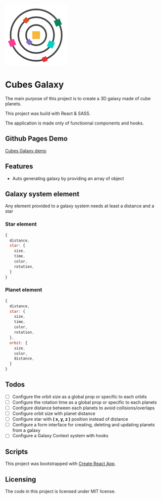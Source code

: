 [logo]: https://github.com/MenSeb/react-cubes-galaxy/blob/master/public/logo.svg "Cubes Galaxy logo"

![alt text][logo]

# Cubes Galaxy

The main purpose of this project is to create a 3D galaxy made of cube planets.

This project was build with React & SASS.

The application is made only of functionnal components and hooks.

## Github Pages Demo

[Cubes Galaxy demo](https://menseb.github.io/react-cubes-galaxy/)

## Features

- Auto generating galaxy by providing an array of object

## Galaxy system element

Any element provided to a galaxy system needs at least a distance and a star

### Star element

```javascript
{
  distance,
  star: {
    size,
    time,
    color,
    rotation,
  }
}
```

### Planet element

```javascript
{
  distance,
  star: {
    size,
    time,
    color,
    rotation,
  },
  orbit: {
    size,
    color,
    distance,
  }
}
```

## Todos

- [ ] Configure the orbit size as a global prop or specific to each orbits
- [ ] Configure the rotation time as a global prop or specific to each planets
- [ ] Configure distance between each planets to avoid collisions/overlaps
- [ ] Configure orbit size with planet distance
- [ ] Configure star with **( x, y, z )** position instead of distance
- [ ] Configure a form interface for creating, deleting and updating planets from a galaxy
- [ ] Configure a Galaxy Context system with hooks

## Scripts

This project was bootstrapped with [Create React App](https://github.com/facebook/create-react-app).

## Licensing

The code in this project is licensed under MIT license.